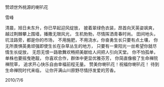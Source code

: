 赞颂世外桃源的喇叭花

雪峰


清晨，旭日未东升，你已早起迎风绽放，
披着翠绿色衣装，昂首向天英姿飒爽，
越过荆棘攀上围墙，播撒无限风光，
生机勃勃，尽情挥洒青春时尚。
田间地头，坑洼路旁，都是你的市场，
不用施肥，不用浇水，你奋勇生长只要有点土壤，
你无所畏惧英勇顽强即使生长在杂草丛生的地方，
只要有一束阳光一丝希望你就尽情生长绽放，
无怨无恨一路歌舞欢畅把美献给人间把人引向天堂。
你不怕孤单，单株也要摇曳艳靓，
你喜欢合作，群体中更显优雅芬芳，
你简直像极了生命禅院禅院草，
追求开心快乐自由幸福前程无量。
赞美你喇叭花！祝福你喇叭花！
待到生命禅院时代来临，
让你开满山川原野尽情抒发爱的芳香。

2010/7/6



